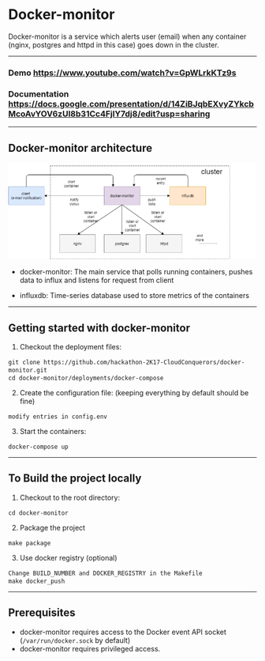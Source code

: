 # Docker-monitor
Docker-monitor is a service which alerts user (email) when any container (nginx, postgres and httpd in this case) goes down in the cluster.

----

### Demo https://www.youtube.com/watch?v=GpWLrkKTz9s
### Documentation https://docs.google.com/presentation/d/14ZiBJqbEXvyZYkcbMcoAvYOV6zUl8b31Cc4FjIY7dj8/edit?usp=sharing

----

## Docker-monitor architecture

![docker-monitor architecture](documentation/architecture.png)

* docker-monitor: The main service that polls running containers, pushes data to influx and listens for request from client

* influxdb: Time-series database used to store metrics of the containers

----

## Getting started with docker-monitor

1) Checkout the deployment files:
```
git clone https://github.com/hackathon-2K17-CloudConquerors/docker-monitor.git
cd docker-monitor/deployments/docker-compose
```

2) Create the configuration file: (keeping everything by default should be fine)
```
modify entries in config.env
```

3) Start the containers:
```
docker-compose up
```
----

## To Build the project locally

1) Checkout to the root directory:
```
cd docker-monitor
```

2) Package the project
```
make package
```

3) Use docker registry (optional)
```
Change BUILD_NUMBER and DOCKER_REGISTRY in the Makefile
make docker_push
```

----

## Prerequisites

* docker-monitor requires access to the Docker event API socket (`/var/run/docker.sock` by default)
* docker-monitor requires privileged access.
